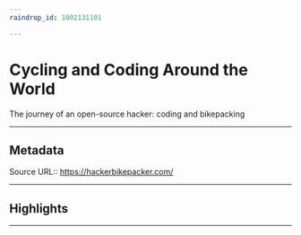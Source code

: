 ```yaml
---
raindrop_id: 1002131101

---
```


# Cycling and Coding Around the World
The journey of an open-source hacker: coding and bikepacking
___
## Metadata
Source URL:: https://hackerbikepacker.com/


___
## Highlights
___